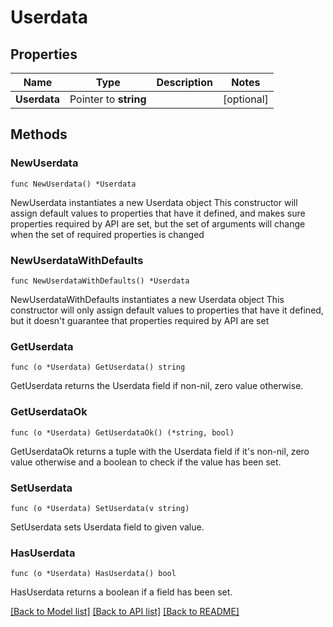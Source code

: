 # Userdata

## Properties

Name | Type | Description | Notes
------------ | ------------- | ------------- | -------------
**Userdata** | Pointer to **string** |  | [optional] 

## Methods

### NewUserdata

`func NewUserdata() *Userdata`

NewUserdata instantiates a new Userdata object
This constructor will assign default values to properties that have it defined,
and makes sure properties required by API are set, but the set of arguments
will change when the set of required properties is changed

### NewUserdataWithDefaults

`func NewUserdataWithDefaults() *Userdata`

NewUserdataWithDefaults instantiates a new Userdata object
This constructor will only assign default values to properties that have it defined,
but it doesn't guarantee that properties required by API are set

### GetUserdata

`func (o *Userdata) GetUserdata() string`

GetUserdata returns the Userdata field if non-nil, zero value otherwise.

### GetUserdataOk

`func (o *Userdata) GetUserdataOk() (*string, bool)`

GetUserdataOk returns a tuple with the Userdata field if it's non-nil, zero value otherwise
and a boolean to check if the value has been set.

### SetUserdata

`func (o *Userdata) SetUserdata(v string)`

SetUserdata sets Userdata field to given value.

### HasUserdata

`func (o *Userdata) HasUserdata() bool`

HasUserdata returns a boolean if a field has been set.


[[Back to Model list]](../README.md#documentation-for-models) [[Back to API list]](../README.md#documentation-for-api-endpoints) [[Back to README]](../README.md)


